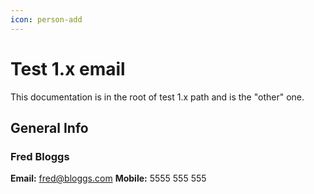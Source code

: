 ```yaml
---
icon: person-add
---
```

# Test 1.x email

This documentation is in the root of test 1.x path and is the "other" one.

## General Info

### Fred Bloggs

**Email:** fred@bloggs.com
**Mobile:** 5555 555 555